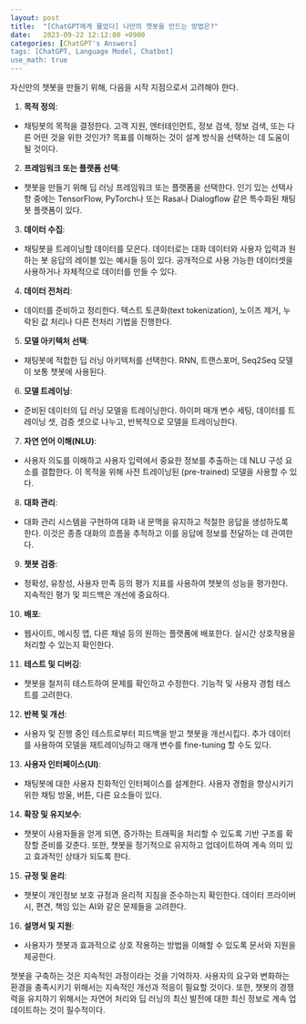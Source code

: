 ```yaml
---
layout: post
title:  "[ChatGPT에게 물었다] 나만의 챗봇을 만드는 방법은?"
date:   2023-09-22 12:12:00 +0900
categories: [ChatGPT's Answers]
tags: [ChatGPT, Language Model, Chatbot]
use_math: true
---
```


자신만의 챗봇을 만들기 위해, 다음을 시작 지점으로서 고려해야 한다.

1. **목적 정의**:
  - 채팅봇의 목적을 결정한다. 고객 지원, 엔터테인먼트, 정보 검색, 정보 검색, 또는 다른 어떤 것을 위한 것인가? 목표를 이해하는 것이 설계 방식을 선택하는 데 도움이 될 것이다.

2. **프레임워크 또는 플랫폼 선택**:
  - 챗봇을 만들기 위해 딥 러닝 프레임워크 또는 플랫폼을 선택한다. 인기 있는 선택사항 중에는 TensorFlow, PyTorch나 또는 Rasa나 Dialogflow 같은 특수화된 채팅봇 플랫폼이 있다.

3. **데이터 수집**:
  - 채팅봇을 트레이닝할 데이터를 모은다. 데이터로는 대화 데이터와 사용자 입력과 원하는 봇 응답의 레이블 있는 예시들 등이 있다. 공개적으로 사용 가능한 데이터셋을 사용하거나 자체적으로 데이터를 만들 수 있다.

4. **데이터 전처리**:
  - 데이터를 준비하고 정리한다. 텍스트 토큰화(text tokenization), 노이즈 제거, 누락된 값 처리나 다른 전처리 기법을 진행한다.

5. **모델 아키텍처 선택**:
  - 채팅봇에 적합한 딥 러닝 아키텍처를 선택한다. RNN, 트랜스포머, Seq2Seq 모델이 보통 챗봇에 사용된다.

6. **모델 트레이닝**:
  - 준비된 데이터의 딥 러닝 모델을 트레이닝한다. 하이퍼 매개 변수 세팅, 데이터를 트레이닝 셋, 검증 셋으로 나누고, 반복적으로 모델을 트레이닝한다.

7. **자연 언어 이해(NLU)**:
  - 사용자 의도를 이해하고 사용자 입력에서 중요한 정보를 추출하는 데 NLU 구성 요소를 결합한다. 이 목적을 위해 사전 트레이닝된 (pre-trained) 모델을 사용할 수 있다.

8. **대화 관리**:
  - 대화 관리 시스템을 구현하여 대화 내 문맥을 유지하고 적절한 응답을 생성하도록 한다. 이것은 종종 대화의 흐름을 추적하고 이를 응답에 정보를 전달하는 데 관여한다.

9. **챗봇 검증**:
  - 정확성, 유창성, 사용자 만족 등의 평가 지표를 사용하여 챗봇의 성능을 평가한다. 지속적인 평가 및 피드백은 개선에 중요하다.

10. **배포**:
  - 웹사이트, 메시징 앱, 다른 채널 등의 원하는 플랫폼에 배포한다. 실시간 상호작용을 처리할 수 있는지 확인한다.

11. **테스트 및 디버깅**:
  - 챗봇을 철저히 테스트하여 문제를 확인하고 수정한다. 기능적 및 사용자 경험 테스트를 고려한다.

12. **반복 및 개선**:
  - 사용자 및 진행 중인 테스트로부터 피드백을 받고 챗봇을 개선시킵다. 추가 데이터를 사용하여 모델을 재트레이닝하고 매개 변수를 fine-tuning 할 수도 있다.

13. **사용자 인터페이스(UI)**:
  - 채팅봇에 대한 사용자 친화적인 인터페이스를 설계한다. 사용자 경험을 향상시키기 위한 채팅 방울, 버튼, 다른 요소들이 있다.

14. **확장 및 유지보수**:
  - 챗봇이 사용자들을 얻게 되면, 증가하는 트래픽을 처리할 수 있도록 기반 구조를 확장할 준비를 갖춘다. 또한, 챗봇을 정기적으로 유지하고 업데이트하여 계속 의미 있고 효과적인 상태가 되도록 한다.

15. **규정 및 윤리**:
  - 챗봇이 개인정보 보호 규정과 윤리적 지침을 준수하는지 확인한다. 데이터 프라이버시, 편견, 책임 있는 AI와 같은 문제들을 고려한다.

16. **설명서 및 지원**:
  - 사용자가 챗봇과 효과적으로 상호 작용하는 방법을 이해할 수 있도록 문서와 지원을 제공한다.
  
챗봇을 구축하는 것은 지속적인 과정이라는 것을 기억하자. 사용자의 요구와 변화하는 환경을 충족시키기 위해서는 지속적인 개선과 적응이 필요할 것이다. 또한, 챗봇의 경쟁력을 유지하기 위해서는 자연어 처리와 딥 러닝의 최신 발전에 대한 최신 정보로 계속 업데이트하는 것이 필수적이다.